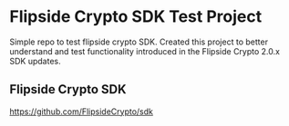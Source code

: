 # Flipside Crypto SDK Test Project
Simple repo to test flipside crypto SDK. Created this project to better understand and test functionality introduced in the Flipside Crypto 2.0.x SDK updates.


## Flipside Crypto SDK
https://github.com/FlipsideCrypto/sdk
